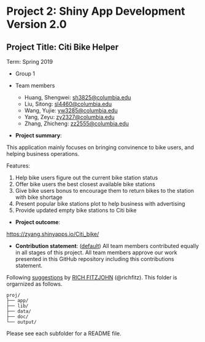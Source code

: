 # Project 2: Shiny App Development Version 2.0

## Project Title: Citi Bike Helper
Term: Spring 2019

+ Group 1
+ Team members
	+ Huang, Shengwei:  sh3825@columbia.edu
	+ Liu, Sitong:  sl4460@columbia.edu
	+ Wang, Yujie:  yw3285@columbia.edu
	+ Yang, Zeyu: zy2327@columbia.edu
	+ Zhang, Zhicheng: zz2555@columbia.edu

+ **Project summary**: 

This application mainly focuses on bringing convinence to bike users, and helping business operations.

Features:
1. Help bike users figure out the current bike station status
2. Offer bike users the best closest available bike stations
3. Give bike users bonus to encourage them to return bikes to the station with bike shortage
4. Present popular bike stations plot to help business with advertising
5. Provide updated empty bike stations to Citi bike

+ **Project outcome**: 

 https://zyang.shinyapps.io/Citi_bike/

+ **Contribution statement**: ([default](doc/a_note_on_contributions.md)) All team members contributed equally in all stages of this project. All team members approve our work presented in this GitHub repository including this contributions statement. 

Following [suggestions](http://nicercode.github.io/blog/2013-04-05-projects/) by [RICH FITZJOHN](http://nicercode.github.io/about/#Team) (@richfitz). This folder is orgarnized as follows.

```
proj/
├── app/
├── lib/
├── data/
├── doc/
└── output/
```

Please see each subfolder for a README file.

